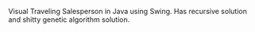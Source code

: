 Visual Traveling Salesperson in Java using Swing. Has recursive solution and shitty genetic algorithm solution.
